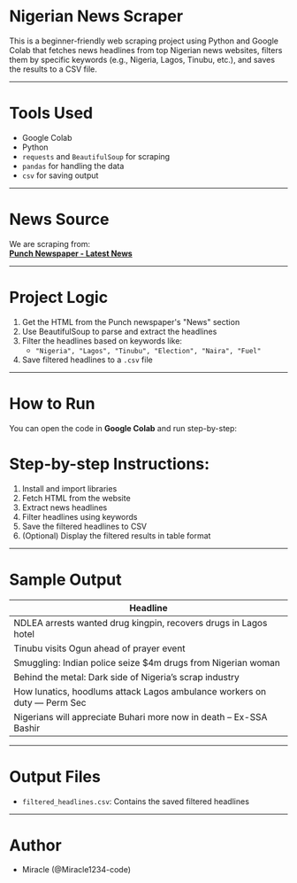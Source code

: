 # Nigerian News Scraper

This is a beginner-friendly web scraping project using Python and Google Colab that fetches news headlines from top Nigerian news websites, filters them by specific keywords (e.g., Nigeria, Lagos, Tinubu, etc.), and saves the results to a CSV file.

---

# Tools Used

- Google Colab
- Python
- `requests` and `BeautifulSoup` for scraping
- `pandas` for handling the data
- `csv` for saving output

---

# News Source

We are scraping from:  
**[Punch Newspaper - Latest News](https://punchng.com/topics/news/)**

---

# Project Logic

1. Get the HTML from the Punch newspaper's "News" section
2. Use BeautifulSoup to parse and extract the headlines
3. Filter the headlines based on keywords like:
   - `"Nigeria", "Lagos", "Tinubu", "Election", "Naira", "Fuel"`
4. Save filtered headlines to a `.csv` file

---

# How to Run

You can open the code in **Google Colab** and run step-by-step:

# Step-by-step Instructions:

1. Install and import libraries  
2. Fetch HTML from the website  
3. Extract news headlines  
4. Filter headlines using keywords  
5. Save the filtered headlines to CSV  
6. (Optional) Display the filtered results in table format

---

#  Sample Output
| Headline |
|----------|
| NDLEA arrests wanted drug kingpin, recovers drugs in Lagos hotel |
| Tinubu visits Ogun ahead of prayer event |
| Smuggling: Indian police seize $4m drugs from Nigerian woman |
| Behind the metal: Dark side of Nigeria’s scrap industry |
| How lunatics, hoodlums attack Lagos ambulance workers on duty — Perm Sec |
| Nigerians will appreciate Buhari more now in death – Ex-SSA Bashir |

---

# Output Files
- `filtered_headlines.csv`: Contains the saved filtered headlines

---

# Author
- Miracle (@Miracle1234-code)
